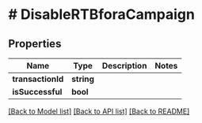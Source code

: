 # # DisableRTBforaCampaign

## Properties

Name | Type | Description | Notes
------------ | ------------- | ------------- | -------------
**transactionId** | **string** |  |
**isSuccessful** | **bool** |  |

[[Back to Model list]](../../README.md#models) [[Back to API list]](../../README.md#endpoints) [[Back to README]](../../README.md)
